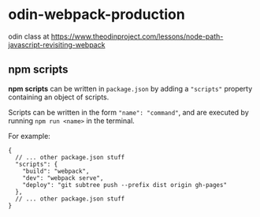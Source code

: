 # odin-webpack-production
odin class at 
https://www.theodinproject.com/lessons/node-path-javascript-revisiting-webpack

## npm scripts
**npm scripts** can be written in `package.json` by adding a `"scripts"` property containing an object of scripts.

Scripts can be written in the form `"name": "command"`, and are executed by running `npm run <name>` in the terminal. 

For example:
```
{
  // ... other package.json stuff
  "scripts": {
    "build": "webpack",
    "dev": "webpack serve",
    "deploy": "git subtree push --prefix dist origin gh-pages"
  },
  // ... other package.json stuff
}
```